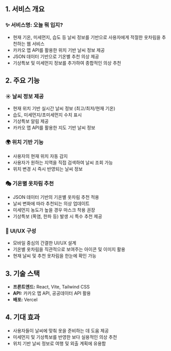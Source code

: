 ## 1. 서비스 개요
### ✨ 서비스명: 오늘 뭐 입지?

- 현재 기온, 미세먼지, 습도 등 날씨 정보를 기반으로 사용자에게 적절한 옷차림을 추천하는 웹 서비스
- 카카오 맵 API를 활용한 위치 기반 날씨 정보 제공
- JSON 데이터 기반으로 기온별 추천 의상 제공
- 기상특보 및 미세먼지 정보를 추가하여 종합적인 의상 추천

## 2. 주요 기능

### ☀️ **날씨 정보 제공**

- 현재 위치 기반 실시간 날씨 정보 (최고/최저/현재 기온)
- 습도, 미세먼지/초미세먼지 수치 표시
- 기상특보 알림 제공
- 카카오 맵 API를 활용한 지도 기반 날씨 정보

### 🌍 **위치 기반 기능**

- 사용자의 현재 위치 자동 감지
- 사용자가 원하는 지역을 직접 검색하여 날씨 조회 가능
- 위치 변경 시 즉시 반영되는 날씨 정보

### 🎭 **기온별 옷차림 추천**

- JSON 데이터 기반의 기온별 옷차림 추천 적용
- 날씨 변화에 따라 추천되는 의상 업데이트
- 미세먼지 농도가 높을 경우 마스크 착용 권장
- 기상특보 (폭염, 한파 등) 발생 시 특수 추천 제공

### 📲 **UI/UX 구성**

- 모바일 중심의 간결한 UI/UX 설계
- 기온별 옷차림을 직관적으로 보여주는 아이콘 및 이미지 활용
- 현재 날씨 및 추천 옷차림을 한눈에 확인 가능

## 3. 기술 스택

- **프론트엔드:** React, Vite, Tailwind CSS
- **API:** 카카오 맵 API, 공공데이터 API 활용
- **배포:** Vercel

## 4. 기대 효과

- 사용자들이 날씨에 맞춰 옷을 준비하는 데 도움 제공
- 미세먼지 및 기상특보를 반영한 보다 실용적인 의상 추천
- 위치 기반 날씨 정보로 여행 및 외출 계획에 유용함

